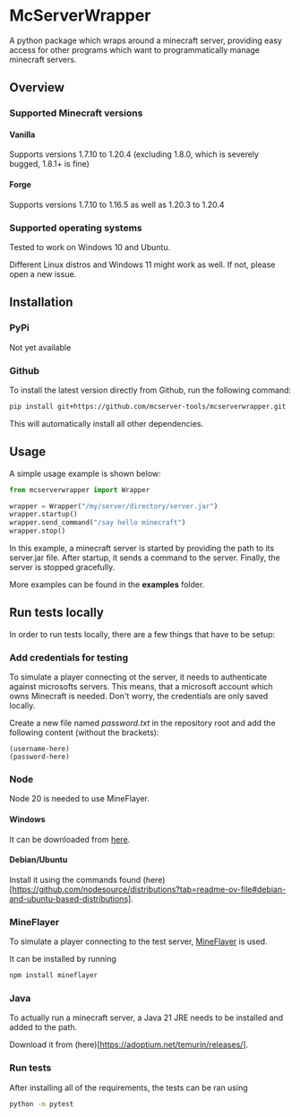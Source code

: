 # McServerWrapper

A python package which wraps around a minecraft server, providing easy access for other programs which want to programmatically manage minecraft servers.

## Overview

### Supported Minecraft versions

#### Vanilla

Supports versions 1.7.10 to 1.20.4 (excluding 1.8.0, which is severely bugged, 1.8.1+ is fine)

#### Forge

Supports versions 1.7.10 to 1.16.5 as well as 1.20.3 to 1.20.4

### Supported operating systems

Tested to work on Windows 10 and Ubuntu.

Different Linux distros and Windows 11 might work as well. If not, please open a new issue.

## Installation

### PyPi

Not yet available

### Github

To install the latest version directly from Github, run the following command:
```bash
pip install git+https://github.com/mcserver-tools/mcserverwrapper.git
```

This will automatically install all other dependencies.

## Usage

A simple usage example is shown below:
```python
from mcserverwrapper import Wrapper

wrapper = Wrapper("/my/server/directory/server.jar")
wrapper.startup()
wrapper.send_command("/say hello minecraft")
wrapper.stop()
```

In this example, a minecraft server is started by providing the path to its server.jar file.
After startup, it sends a command to the server.
Finally, the server is stopped gracefully.

More examples can be found in the **examples** folder.

## Run tests locally

In order to run tests locally, there are a few things that have to be setup:

### Add credentials for testing

To simulate a player connecting ot the server, it needs to authenticate against microsofts servers. This means, that a microsoft account which owns Minecraft is needed. Don't worry, the credentials are only saved locally.

Create a new file named *password.txt* in the repository root and add the following content (without the brackets):
```
(username-here)
(password-here)
```

### Node

Node 20 is needed to use MineFlayer.

#### Windows

It can be downloaded from [here](https://nodejs.org/en/download).

#### Debian/Ubuntu

Install it using the commands found (here)[https://github.com/nodesource/distributions?tab=readme-ov-file#debian-and-ubuntu-based-distributions].

### MineFlayer

To simulate a player connecting to the test server, [MineFlayer](https://github.com/PrismarineJS/mineflayer) is used.

It can be installed by running
```bash
npm install mineflayer
```

### Java

To actually run a minecraft server, a Java 21 JRE needs to be installed and added to the path.

Download it from (here)[https://adoptium.net/temurin/releases/].

### Run tests

After installing all of the requirements, the tests can be ran using
```bash
python -m pytest
```
